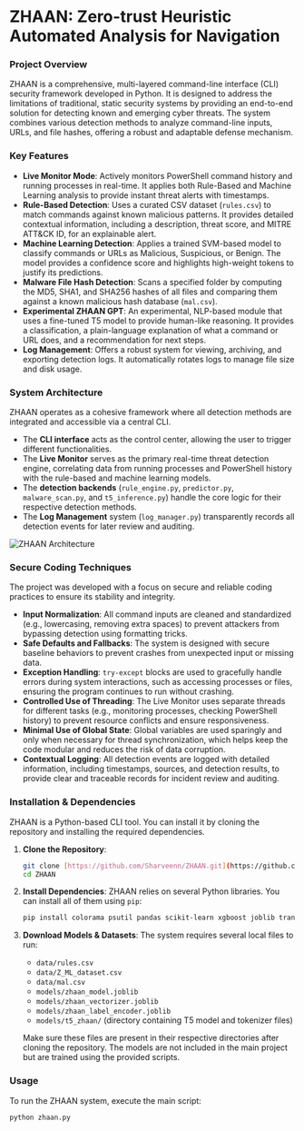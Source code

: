 # ZHAAN: Zero-trust Heuristic Automated Analysis for Navigation

### Project Overview
ZHAAN is a comprehensive, multi-layered command-line interface (CLI) security framework developed in Python. It is designed to address the limitations of traditional, static security systems by providing an end-to-end solution for detecting known and emerging cyber threats. The system combines various detection methods to analyze command-line inputs, URLs, and file hashes, offering a robust and adaptable defense mechanism.

### Key Features
* **Live Monitor Mode**: Actively monitors PowerShell command history and running processes in real-time. It applies both Rule-Based and Machine Learning analysis to provide instant threat alerts with timestamps.
* **Rule-Based Detection**: Uses a curated CSV dataset (`rules.csv`) to match commands against known malicious patterns. It provides detailed contextual information, including a description, threat score, and MITRE ATT&CK ID, for an explainable alert.
* **Machine Learning Detection**: Applies a trained SVM-based model to classify commands or URLs as Malicious, Suspicious, or Benign. The model provides a confidence score and highlights high-weight tokens to justify its predictions.
* **Malware File Hash Detection**: Scans a specified folder by computing the MD5, SHA1, and SHA256 hashes of all files and comparing them against a known malicious hash database (`mal.csv`).
* **Experimental ZHAAN GPT**: An experimental, NLP-based module that uses a fine-tuned T5 model to provide human-like reasoning. It provides a classification, a plain-language explanation of what a command or URL does, and a recommendation for next steps.
* **Log Management**: Offers a robust system for viewing, archiving, and exporting detection logs. It automatically rotates logs to manage file size and disk usage.

### System Architecture
ZHAAN operates as a cohesive framework where all detection methods are integrated and accessible via a central CLI.
* The **CLI interface** acts as the control center, allowing the user to trigger different functionalities.
* The **Live Monitor** serves as the primary real-time threat detection engine, correlating data from running processes and PowerShell history with the rule-based and machine learning models.
* The **detection backends** (`rule_engine.py`, `predictor.py`, `malware_scan.py`, and `t5_inference.py`) handle the core logic for their respective detection methods.
* The **Log Management** system (`log_manager.py`) transparently records all detection events for later review and auditing.

![ZHAAN Architecture](https://github.com/user-attachments/assets/97a7c560-1a4f-46bd-a780-0eb2fe3d98e0)



### Secure Coding Techniques
The project was developed with a focus on secure and reliable coding practices to ensure its stability and integrity.
* **Input Normalization**: All command inputs are cleaned and standardized (e.g., lowercasing, removing extra spaces) to prevent attackers from bypassing detection using formatting tricks.
* **Safe Defaults and Fallbacks**: The system is designed with secure baseline behaviors to prevent crashes from unexpected input or missing data.
* **Exception Handling**: `try-except` blocks are used to gracefully handle errors during system interactions, such as accessing processes or files, ensuring the program continues to run without crashing.
* **Controlled Use of Threading**: The Live Monitor uses separate threads for different tasks (e.g., monitoring processes, checking PowerShell history) to prevent resource conflicts and ensure responsiveness.
* **Minimal Use of Global State**: Global variables are used sparingly and only when necessary for thread synchronization, which helps keep the code modular and reduces the risk of data corruption.
* **Contextual Logging**: All detection events are logged with detailed information, including timestamps, sources, and detection results, to provide clear and traceable records for incident review and auditing.

### Installation & Dependencies
ZHAAN is a Python-based CLI tool. You can install it by cloning the repository and installing the required dependencies.

1.  **Clone the Repository**:
    ```bash
    git clone [https://github.com/Sharveenn/ZHAAN.git](https://github.com/Sharveenn/ZHAAN.git)
    cd ZHAAN
    ```

2.  **Install Dependencies**:
    ZHAAN relies on several Python libraries. You can install all of them using `pip`:
    ```bash
    pip install colorama psutil pandas scikit-learn xgboost joblib transformers torch
    ```

3.  **Download Models & Datasets**:
    The system requires several local files to run:
    * `data/rules.csv`
    * `data/Z_ML_dataset.csv`
    * `data/mal.csv`
    * `models/zhaan_model.joblib`
    * `models/zhaan_vectorizer.joblib`
    * `models/zhaan_label_encoder.joblib`
    * `models/t5_zhaan/` (directory containing T5 model and tokenizer files)

    Make sure these files are present in their respective directories after cloning the repository. The models are not included in the main project but are trained using the provided scripts.

### Usage
To run the ZHAAN system, execute the main script:
```bash
python zhaan.py
```


